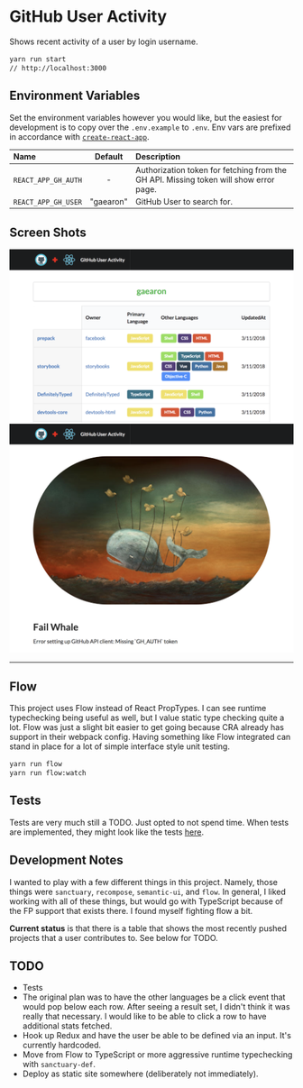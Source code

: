 # GitHub User Activity

Shows recent activity of a user by login username.

```console
yarn run start
// http://localhost:3000
```

## Environment Variables

Set the environment variables however you would like, but the easiest for development is to copy over the `.env.example` to `.env`. Env vars are prefixed in accordance with [`create-react-app`](https://github.com/facebook/create-react-app/blob/master/packages/react-scripts/template/README.md#adding-custom-environment-variables). 

| Name | Default | Description |
| :--- | :---: | :--- |
| `REACT_APP_GH_AUTH` | - | Authorization token for fetching from the GH API. Missing token will show error page. |
| `REACT_APP_GH_USER` | "gaearon" | GitHub User to search for. |

## Screen Shots

![](ss-gaearon.png)
![](ss-error.png)

---

## Flow

This project uses Flow instead of  React PropTypes. I can see runtime typechecking being useful as well, but I value static type checking quite a lot. Flow was just a slight bit easier to get going because CRA already has support in their webpack config. Having something like Flow integrated can stand in place for a lot of simple interface style unit testing.

```console
yarn run flow
yarn run flow:watch
```

## Tests

Tests are very much still a TODO. Just opted to not spend time. When tests are implemented, they might look like the tests [here](https://github.com/rjhilgefort/export-dir).

## Development Notes

I wanted to play with a few different things in this project. Namely, those things were `sanctuary`, `recompose`, `semantic-ui`, and `flow`. In general, I liked working with all of these things, but would go with TypeScript because of the FP support that exists there. I found myself fighting flow a bit.

**Current status** is that there is a table that shows the most recently pushed projects that a user contributes to. See below for TODO.

## TODO

- Tests
- The original plan was to have the other languages be a click event that would pop below each row. After seeing a result set, I didn't think it was really that necessary. I would like to be able to click a row to have additional stats fetched.
- Hook up Redux and have the user be able to be defined via an input. It's currently hardcoded.
- Move from Flow to TypeScript or more aggressive runtime typechecking with `sanctuary-def`.
- Deploy as static site somewhere (deliberately not immediately).
